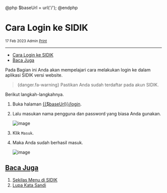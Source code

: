 @php
    $baseUrl = url('/');
@endphp

# Cara Login ke SIDIK
<small><i class="far fa-calendar mr-2"></i>17 Feb 2023 <i class="far fa-user mr-2 ml-2"></i>Admin <i class="fas fa-print mr-2 ml-2"></i><a href="" onclick="print()">Print</a></small>
<script>
    function print() {
        var divContents = document.getElementsByClassName("documentation")[0].innerHTML;
        var a = window.open('', '', 'height=500, width=500');
        a.document.write(divContents);
        a.document.close();
        a.print();
    }
</script>

---
- [Cara Login ke SIDIK](#)
- [Baca Juga](#baca-juga)

Pada Bagian ini Anda akan mempelajari cara melakukan login ke dalam aplikasi SIDIK versi website.

> {danger.fa-warning} Pastikan Anda sudah terdaftar pada akun SIDIK.

Berikut langkah-langkahnya.

1. Buka halaman <a href="{{$baseUrl}}/login">{{$baseUrl}}/login</a>.

2. Lalu masukan nama pengguna dan password yang biasa Anda gunakan.

    ![image]({{$baseUrl}}/public/img/docs/how-to-login-1.png)

3. Klik `Masuk`.

4. Maka Anda sudah berhasil masuk.

    ![image]({{$baseUrl}}/public/img/docs/how-to-login-2.png)

<a name="baca-juga">

## [Baca Juga](#)
1. <a href="menu-overview">Sekilas Menu di SIDIK</a>
2. <a href="forgot-password">Lupa Kata Sandi</a>